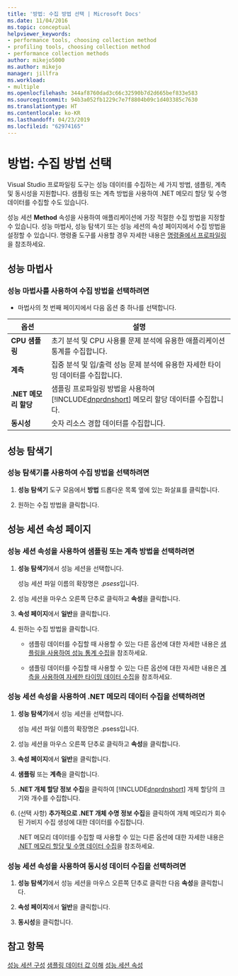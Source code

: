 ```yaml
---
title: '방법: 수집 방법 선택 | Microsoft Docs'
ms.date: 11/04/2016
ms.topic: conceptual
helpviewer_keywords:
- performance tools, choosing collection method
- profiling tools, choosing collection method
- performance collection methods
author: mikejo5000
ms.author: mikejo
manager: jillfra
ms.workload:
- multiple
ms.openlocfilehash: 344af8760dad3c66c32590b7d2d665bef833e583
ms.sourcegitcommit: 94b3a052fb1229c7e7f8804b09c1d403385c7630
ms.translationtype: HT
ms.contentlocale: ko-KR
ms.lasthandoff: 04/23/2019
ms.locfileid: "62974165"
---
```

# <a name="how-to-choose-collection-methods"></a>방법: 수집 방법 선택

Visual Studio 프로파일링 도구는 성능 데이터를 수집하는 세 가지 방법, 샘플링, 계측 및 동시성을 지원합니다. 샘플링 또는 계측 방법을 사용하여 .NET 메모리 할당 및 수명 데이터를 수집할 수도 있습니다.

성능 세션 **Method** 속성을 사용하여 애플리케이션에 가장 적절한 수집 방법을 지정할 수 있습니다. 성능 마법사, 성능 탐색기 또는 성능 세션의 속성 페이지에서 수집 방법을 설정할 수 있습니다. 명령줄 도구를 사용할 경우 자세한 내용은 [명령줄에서 프로파일링](../profiling/using-the-profiling-tools-from-the-command-line.md)을 참조하세요.

## <a name="performance-wizard"></a>성능 마법사

### <a name="to-select-a-collection-method-using-the-performance-wizard"></a>성능 마법사를 사용하여 수집 방법을 선택하려면

- 마법사의 첫 번째 페이지에서 다음 옵션 중 하나를 선택합니다.

| 옵션 | 설명 |
|----------------------------| - |
| **CPU 샘플링** | 초기 분석 및 CPU 사용률 문제 분석에 유용한 애플리케이션 통계를 수집합니다. |
| **계측** | 집중 분석 및 입/출력 성능 문제 분석에 유용한 자세한 타이밍 데이터를 수집합니다. |
| **.NET 메모리 할당** | 샘플링 프로파일링 방법을 사용하여 [!INCLUDE[dnprdnshort](../code-quality/includes/dnprdnshort_md.md)] 메모리 할당 데이터를 수집합니다. |
| **동시성** | 숫자 리소스 경합 데이터를 수집합니다. |

## <a name="performance-explorer"></a>성능 탐색기

### <a name="to-select-a-collection-method-using-performance-explorer"></a>성능 탐색기를 사용하여 수집 방법을 선택하려면

1. **성능 탐색기** 도구 모음에서 **방법** 드롭다운 목록 옆에 있는 화살표를 클릭합니다.

2. 원하는 수집 방법을 클릭합니다.

## <a name="performance-session-property-pages"></a>성능 세션 속성 페이지

### <a name="to-select-the-sampling-or-instrumentation-method-using-performance-session-properties"></a>성능 세션 속성을 사용하여 샘플링 또는 계측 방법을 선택하려면

1. **성능 탐색기**에서 성능 세션을 선택합니다.

     성능 세션 파일 이름의 확장명은 .*psess*입니다.

2. 성능 세션을 마우스 오른쪽 단추로 클릭하고 **속성**을 클릭합니다.

3. **속성 페이지**에서 **일반**을 클릭합니다.

4. 원하는 수집 방법을 클릭합니다.

    - 샘플링 데이터를 수집할 때 사용할 수 있는 다른 옵션에 대한 자세한 내용은 [샘플링을 사용하여 성능 통계 수집](../profiling/collecting-performance-statistics-by-using-sampling.md)을 참조하세요.

    - 샘플링 데이터를 수집할 때 사용할 수 있는 다른 옵션에 대한 자세한 내용은 [계측을 사용하여 자세한 타이밍 데이터 수집](../profiling/collecting-detailed-timing-data-by-using-instrumentation.md)을 참조하세요.

### <a name="to-select-net-memory-data-collection-by-using-performance-session-properties"></a>성능 세션 속성을 사용하여 .NET 메모리 데이터 수집을 선택하려면

1. **성능 탐색기**에서 성능 세션을 선택합니다.

     성능 세션 파일 이름의 확장명은 .psess입니다.

2. 성능 세션을 마우스 오른쪽 단추로 클릭하고 **속성**을 클릭합니다.

3. **속성 페이지**에서 **일반**을 클릭합니다.

4. **샘플링** 또는 **계측**을 클릭합니다.

5. **.NET 개체 할당 정보 수집**을 클릭하여 [!INCLUDE[dnprdnshort](../code-quality/includes/dnprdnshort_md.md)] 개체 할당의 크기와 개수를 수집합니다.

6. (선택 사항) **추가적으로 .NET 개체 수명 정보 수집**을 클릭하여 개체 메모리가 회수된 가비지 수집 생성에 대한 데이터를 수집합니다.

     .NET 메모리 데이터를 수집할 때 사용할 수 있는 다른 옵션에 대한 자세한 내용은 [.NET 메모리 할당 및 수명 데이터 수집](../profiling/collecting-dotnet-memory-allocation-and-lifetime-data.md)을 참조하세요.

### <a name="to-select-concurrency-data-collection-by-using-performance-session-properties"></a>성능 세션 속성을 사용하여 동시성 데이터 수집을 선택하려면

1. **성능 탐색기**에서 성능 세션을 마우스 오른쪽 단추로 클릭한 다음 **속성**을 클릭합니다.

2. **속성 페이지**에서 **일반**을 클릭합니다.

3. **동시성**을 클릭합니다.

## <a name="see-also"></a>참고 항목

[성능 세션 구성](../profiling/configuring-performance-sessions.md)
[샘플링 데이터 값 이해](../profiling/understanding-sampling-data-values.md)
[성능 세션 속성](../profiling/performance-session-properties.md)